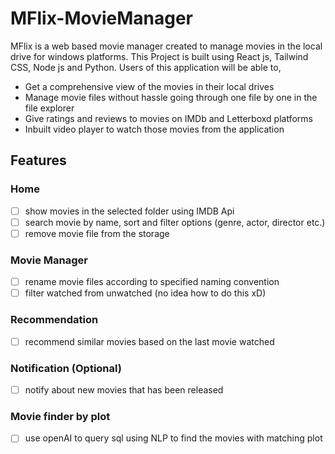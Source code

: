 # MFlix-MovieManager
MFlix is a web based movie manager created to manage movies in the local drive for windows platforms. This Project is built using React js, Tailwind CSS, Node js and Python. 
Users of this application will be able to,
- Get a comprehensive view of the movies in their local drives
- Manage movie files without hassle going through one file by one in the file explorer
- Give ratings and reviews to movies on IMDb and Letterboxd platforms
- Inbuilt video player to watch those movies from the application

## **Features**

### Home

- [ ] show movies in the selected folder using IMDB Api
- [ ] search movie by name, sort and filter options (genre, actor, director etc.)
- [ ] remove movie file from the storage

### Movie Manager

- [ ] rename movie files according to specified naming convention
- [ ] filter watched from unwatched (no idea how to do this xD)

### Recommendation

- [ ] recommend similar movies based on the last movie watched

### Notification (Optional)

- [ ] notify about new movies that has been released

### Movie finder by plot

- [ ] use openAI to query sql using NLP to find the movies with matching plot
